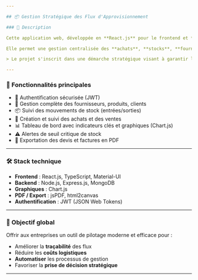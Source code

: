 ```yaml
---

## 📦 Gestion Stratégique des Flux d'Approvisionnement

### 📝 Description

Cette application web, développée en **React.js** pour le frontend et **Node.js/Express** pour le backend, a pour objectif de digitaliser et d’optimiser la **gestion des flux d’approvisionnement** dans une entreprise.

Elle permet une gestion centralisée des **achats**, **stocks**, **fournisseurs**, **ventes**, et des **documents commerciaux** (devis, factures), tout en intégrant des tableaux de bord dynamiques pour l’aide à la décision.

> Le projet s'inscrit dans une démarche stratégique visant à garantir la **fluidité des flux de matières, d’informations et de finances**, avec une approche **prédictive** et **analytique** permettant d’anticiper les besoins et de réduire les coûts.

---
```


### 🚀 Fonctionnalités principales

* 🔐 Authentification sécurisée (JWT)
* 🧾 Gestion complète des fournisseurs, produits, clients
* 📦 Suivi des mouvements de stock (entrées/sorties)
* 🛒 Création et suivi des achats et des ventes
* 📊 Tableau de bord avec indicateurs clés et graphiques (Chart.js)
* ⚠️ Alertes de seuil critique de stock
* 📁 Exportation des devis et factures en PDF

---

### 🛠️ Stack technique

* **Frontend** : React.js, TypeScript, Material-UI
* **Backend** : Node.js, Express.js, MongoDB
* **Graphiques** : Chart.js
* **PDF / Export** : jsPDF, html2canvas
* **Authentification** : JWT (JSON Web Tokens)

---

### 🎯 Objectif global

Offrir aux entreprises un outil de pilotage moderne et efficace pour :

* Améliorer la **traçabilité** des flux
* Réduire les **coûts logistiques**
* **Automatiser** les processus de gestion
* Favoriser la **prise de décision stratégique**

---